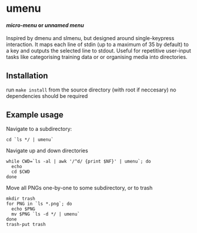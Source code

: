 # umenu
#### *micro-menu* or *unnamed menu*
Inspired by dmenu and slmenu, but designed around single-keypress interaction. It maps each line of stdin (up to a maximum of 35 by default) to a key and outputs the selected line to stdout.
Useful for repetitive user-input tasks like categorising training data or or organising media into directories.
## Installation
run `make install` from the source directory (with root if neccesary)
no dependencies should be required

## Example usage
Navigate to a subdirectory:
```shell
cd `ls */ | umenu`
```
Navigate up and down directories
```shell
while CWD=`ls -al | awk '/^d/ {print $NF}' | umenu`; do
  echo
  cd $CWD
done
```
Move all PNGs one-by-one to some subdirectory, or to trash
```shell
mkdir trash
for PNG in `ls *.png`; do
  echo $PNG
  mv $PNG `ls -d */ | umenu`
done
trash-put trash
```

